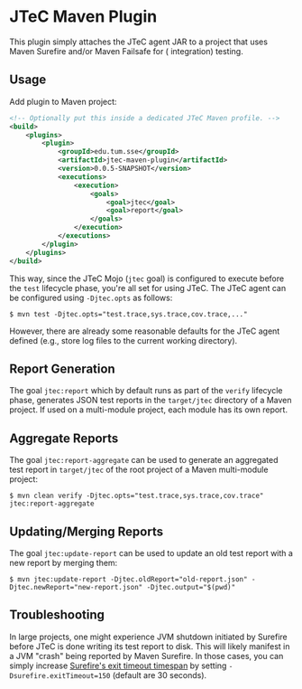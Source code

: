 # JTeC Maven Plugin

This plugin simply attaches the JTeC agent JAR to a project that uses Maven Surefire and/or Maven Failsafe for (
integration) testing.

## Usage

Add plugin to Maven project:

```xml
<!-- Optionally put this inside a dedicated JTeC Maven profile. -->
<build>
    <plugins>
        <plugin>
            <groupId>edu.tum.sse</groupId>
            <artifactId>jtec-maven-plugin</artifactId>
            <version>0.0.5-SNAPSHOT</version>
            <executions>
                <execution>
                    <goals>
                        <goal>jtec</goal>
                        <goal>report</goal>
                    </goals>
                </execution>
            </executions>
        </plugin>
    </plugins>
</build>
```

This way, since the JTeC Mojo (`jtec` goal) is configured to execute before the `test` lifecycle phase, you're all set
for using JTeC.
The JTeC agent can be configured using `-Djtec.opts` as follows:

```shell
$ mvn test -Djtec.opts="test.trace,sys.trace,cov.trace,..."
```

However, there are already some reasonable defaults for the JTeC agent defined (e.g., store log files to the current
working directory).

## Report Generation

The goal `jtec:report` which by default runs as part of the `verify` lifecycle phase, generates JSON test reports in
the `target/jtec` directory of a Maven project.
If used on a multi-module project, each module has its own report.

## Aggregate Reports

The goal `jtec:report-aggregate` can be used to generate an aggregated test report in `target/jtec` of the root project
of a Maven multi-module project:

```shell
$ mvn clean verify -Djtec.opts="test.trace,sys.trace,cov.trace" jtec:report-aggregate
```

## Updating/Merging Reports

The goal `jtec:update-report` can be used to update an old test report with a new report by merging them:

```shell
$ mvn jtec:update-report -Djtec.oldReport="old-report.json" -Djtec.newReport="new-report.json" -Djtec.output="$(pwd)"
```

## Troubleshooting

In large projects, one might experience JVM shutdown initiated by Surefire before JTeC is done writing its test report to disk.
This will likely manifest in a JVM "crash" being reported by Maven Surefire.
In those cases, you can simply increase [Surefire's exit timeout timespan](https://maven.apache.org/surefire/maven-surefire-plugin/test-mojo.html#forkedProcessExitTimeoutInSeconds) by setting `-Dsurefire.exitTimeout=150` (default are 30 seconds).
